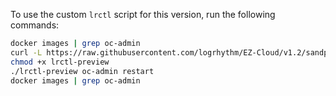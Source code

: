 To use the custom `lrctl` script for this version, run the following commands:

``` bash
docker images | grep oc-admin
curl -L https://raw.githubusercontent.com/logrhythm/EZ-Cloud/v1.2/sandpit/lrctl -o lrctl-preview
chmod +x lrctl-preview
./lrctl-preview oc-admin restart
docker images | grep oc-admin
```
